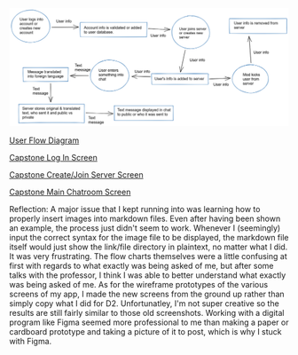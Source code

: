 ![Data Flow Diagram](https://github.com/Berea-CS-Courses/capstone-project-livesaym/blob/D3-LoFi-Prototype/Deliverables/images/Capstone-Data-Flow-Diagram-2021-03-16-1440.png)

[User Flow Diagram](https://github.com/Berea-CS-Courses/capstone-project-livesaym/blob/D3-LoFi-Prototype/Deliverables/images/Capstone_User_Flow_Diagram.png)

[Capstone Log In Screen](https://github.com/Berea-CS-Courses/capstone-project-livesaym/blob/D3-LoFi-Prototype/Deliverables/images/Capstone%20Log%20In%20Screen.PNG)

[Capstone Create/Join Server Screen](https://github.com/Berea-CS-Courses/capstone-project-livesaym/blob/D3-LoFi-Prototype/Deliverables/images/Capstone%20Create%20or%20Join%20Server%20Screen.PNG)

[Capstone Main Chatroom Screen](https://github.com/Berea-CS-Courses/capstone-project-livesaym/blob/D3-LoFi-Prototype/Deliverables/images/Capstone%20Main%20Chatroom%20Screen.PNG)


Reflection: A major issue that I kept running into was learning how to properly insert images into markdown files. Even after having 
been shown an example, the process just didn't seem to work. Whenever I (seemingly) input the correct syntax for the image file to be
displayed, the markdown file itself would just show the link/file directory in plaintext, no matter what I did. It was very frustrating.
The flow charts themselves were a little confusing at first with regards to what exactly was being asked of me, but after some talks
with the professor, I think I was able to better understand what exactly was being asked of me. As for the wireframe prototypes of the
various screens of my app, I made the new screens from the ground up rather than simply copy what I did for D2. Unfortunatley, I'm not
super creative so the results are still fairly similar to those old screenshots. Working with a digital program like Figma seemed more
professional to me than making a paper or cardboard prototype and taking a picture of it to post, which is why I stuck with Figma.
